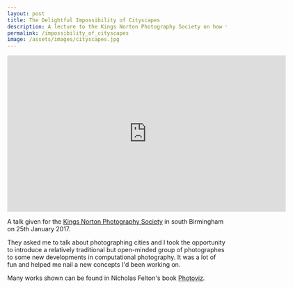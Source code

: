```yaml
---
layout: post
title: The Delightful Impossibility of Cityscapes
description: A lecture to the Kings Norton Photography Society on how to document a city in curious ways. 
permalink: /impossibility_of_cityscapes
image: /assets/images/cityscapes.jpg
---
```


<iframe src="https://player.vimeo.com/video/201191882" width="640" height="360" frameborder="0" allow="autoplay; fullscreen" allowfullscreen></iframe>

A talk given for the [Kings Norton Photography Society](http://kingsnortonphotographicsociety.com) in south Birmingham on 25th January 2017.

They asked me to talk about photographing cities and I took the opportunity to introduce a relatively traditional but open-minded group of photographes to some new developments in computational photography. It was a lot of fun and helped me nail a new concepts I'd been working on. 

Many works shown can be found in Nicholas Felton's book [Photoviz](http://photoviz.tumblr.com).



